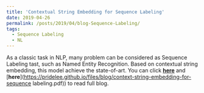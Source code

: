 ```yaml
---
title: 'Contextual String Embedding for Sequence Labeling'
date: 2019-04-26
permalink: /posts/2019/04/blog-Sequence-Labeling/
tags:
  - Sequence Labeling
  - NL
---
```


As a classic task in NLP, many problem can be considered as Sequence Labeling tast, such as Named Entity Recognition. Based on contextual string embedding, this model achieve the state-of-art. You can click [**here**](https://zhuanlan.zhihu.com/p/63746935) and [**here**](https://pridelee.github.io/files/blog/context-string-embedding-for-sequence labeling.pdf)) to read full blog. 
